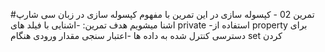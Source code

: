 #تمرین 02 - کپسوله سازی
در این تمرین با مفهوم کپسوله سازی در زبان سی شارپ اشنا میشویم
هدف تمرین:
-اشنایی با فیلد های private
-استفاده از property برای دسترسی کنترل شده به داده ها
-اعتبار سنجی مقدار ورودی هنگام set کردن
